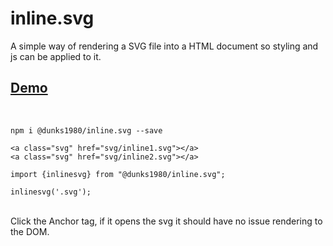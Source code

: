 # inline.svg

A simple way of rendering a SVG file into a HTML document so styling and js can be applied to it.
<br />
## <a href="https://inlinesvg.dunks1980.com">Demo</a>
<br />

```
npm i @dunks1980/inline.svg --save
```

```
<a class="svg" href="svg/inline1.svg"></a>
<a class="svg" href="svg/inline2.svg"></a>
```

```
import {inlinesvg} from "@dunks1980/inline.svg";
```

```
inlinesvg('.svg');
```
<br />
Click the Anchor tag, if it opens the svg it should have no issue rendering to the DOM.
